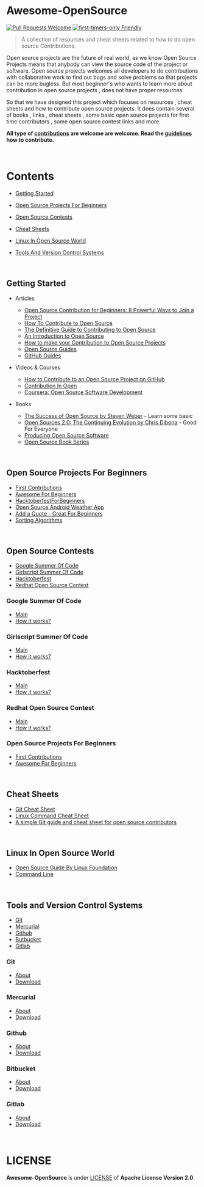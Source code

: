 # Awesome-OpenSource
[![Pull Requests Welcome](https://img.shields.io/badge/PRs-welcome-brightgreen.svg?style=flat)](http://makeapullrequest.com)
[![first-timers-only Friendly](https://img.shields.io/badge/first--timers--only-friendly-blue.svg)](http://www.firsttimersonly.com/)
> A collection of resources and cheat sheets related to how to do open source Contributions.

Open source projects are the future of real world, as we know Open Source Projects means that anybody can view the source code of the project or software. Open source projects welcomes all developers to do contributions with collaborative work to find out bugs and solve problems so that projects can be more bugless.
But most beginner's who wants to learn more about contribution in open source projects ,  does not have proper resources. 

So that we have designed this project which focuses on resources , cheat sheets and how to contribute open source projects. It does contain several of books , links , cheat sheets , some basic open source projects for first time contributors , some open source contest links and more.

**All type of [contributions](CONTRIBUTING.md) are welcome  are welcome. Read the [guidelines](CONTRIBUTING.md) how to contribute.**

<br/>

# **Contents**
  
* [Getting Started](#Getting-Started)

* [Open Source Projects For Beginners](#Open-Source-Projects-For-Beginners)
      
* [Open Source Contests](#Open-Source-Contests)

* [Cheat Sheets](#Cheat-Sheets)

* [Linux In Open Source World](#Linux-In-Open-Source-World)    

* [Tools And Version Control Systems](#Tools-and-Version-Control-Systems)

<br/>

## **Getting Started**

- Articles

    - [Open Source Contribution for Beginners: 8 Powerful Ways to Join a Project](https://www.faridrifaie.my.id/2019/03/oss-contribution-for-beginners.html)
    - [How To Contribute to Open Source](https://opensource.guide/how-to-contribute/)
    - [The Definitive Guide to Contributing to Open Source](https://www.freecodecamp.org/news/the-definitive-guide-to-contributing-to-open-source-900d5f9f2282/)
    - [An Introduction to Open Source](https://www.digitalocean.com/community/tutorial_series/an-introduction-to-open-source)
    - [How to make your Contribution to Open Source Projects](https://kentcdodds.com/blog/introducing-how-to-contribute-to-open-source)
    - [Open Source Guides](https://opensource.guide)
    - [GitHub Guides](https://guides.github.com)

- Videos & Courses

    - [How to Contribute to an Open Source Project on GitHub](https://egghead.io/courses/how-to-contribute-to-an-open-source-project-on-github)
    - [Contribution In Open](https://www.youtube.com/watch?v=k6KcaMffxac)
    - [Coursera: Open Source Software Development](https://www.coursera.org/learn/open-source-software-development-methods)

- Books
    - [The Success of Open Source by Steven Weber](https://www.amazon.com/Success-Open-Source-Steven-Weber/dp/0674018583) - Learn some basic
    - [Open Sources 2.0: The Continuing Evolution by Chris Dibona](https://www.amazon.com/Open-Sources-2-0-Continuing-Evolution/dp/0596008023) - Good For Everyone
    - [Producing Open Source Software](http://producingoss.com)
    - [Open Source Book Series](https://opensource.com/resources/ebooks)

<br/>

## **Open Source Projects For Beginners**
- [First Contributions](https://github.com/firstcontributions/first-contributions)
- [Awesome For Beginners](https://github.com/mungell/awesome-for-beginners)
- [HacktoberfestForBeginners](https://github.com/vichitr/HacktoberfestForBeginners)
- [Open Source Android Weather App](https://github.com/ardovic/Open-Source-Android-Weather-App)
- [Add a Quote - Great For Beginners](https://github.com/jayehernandez/letra-extension/issues/13)
- [Sorting Algorithms](https://github.com/argonautica/sorting-algorithms)

<br/>


## **Open Source Contests**
- [Google Summer Of Code](#Google-Summer-Of-Code)
- [Girlscript Summer Of Code](#Girlscript-Summer-Of-Code)
- [Hacktoberfest](#Hacktoberfest)
- [Redhat Open Source Contest](#Redhat-Open-Source-Contest)


### **Google Summer Of Code**
- [Main](https://summerofcode.withgoogle.com)
- [How it works?](https://summerofcode.withgoogle.com/how-it-works)


### **Girlscript Summer Of Code**
- [Main](https://www.gssoc.tech)
- [How it works?](https://www.gssoc.tech/index.html#about)


### **Hacktoberfest**
- [Main](https://hacktoberfest.digitalocean.com)
- [How it works?](https://hacktoberfest.digitalocean.com/details)


### **Redhat Open Source Contest**
- [Main](https://research.redhat.com/open-source-contest)
- [How it works?](https://research.redhat.com/blog/events/open-source-contest)


### **Open Source Projects For Beginners**
- [First Contributions](https://github.com/firstcontributions/first-contributions)
- [Awesome For Beginners](https://github.com/mungell/awesome-for-beginners)


<br/>

## **Cheat Sheets** 
- [Git Cheat Sheet](https://education.github.com/git-cheat-sheet-education.pdf)
- [Linux Command Cheat Sheet](https://files.fosswire.com/2007/08/fwunixref.pdf)
- [A simple Git guide and cheat sheet for open source contributors](https://www.freecodecamp.org/news/a-simple-git-guide-and-cheat-sheet-for-open-source-contributors)

<br/>

## **Linux In Open Source World**
- [Open Source Guide By Linux Foundation](https://www.linuxfoundation.org/resources/open-source-guides/open-source-guides-reading-list)
- [Command Line](https://progate.com/languages/commandline)

<br/>

## **Tools and Version Control Systems**
- [Git](#Git)
- [Mercurial](#Mercurial)
- [Github](#Github)
- [Butbucket](#Bitbucket)
- [Gitlab](#Gitlab)


### **Git**
- [About](https://git-scm.com)
- [Download](https://git-scm.com/downloads)


### **Mercurial**
- [About](https://www.mercurial-scm.org)
- [Download](https://www.mercurial-scm.org/downloads)


### **Github**
- [About](https://github.com/about)
- [Download](https://desktop.github.com)


### **Bitbucket**
- [About](https://bitbucket.org/product/features)
- [Download](https://bitbucket.org/product/download)


### **Gitlab**
- [About](https://about.gitlab.com/company)
- [Download](https://about.gitlab.com/install/)


<br/>

# LICENSE
**Awesome-OpenSource** is under [LICENSE](LICENSE) of **Apache License Version 2.0**.
